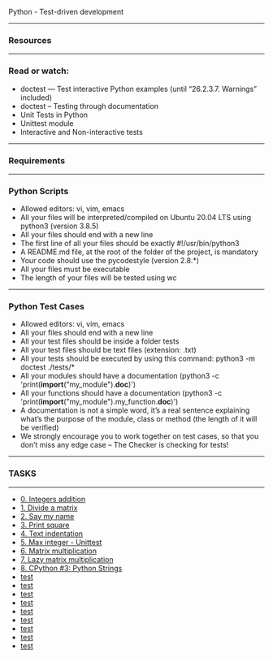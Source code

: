 Python - Test-driven development

---
### Resources

---
### Read or watch:

- doctest — Test interactive Python examples (until “26.2.3.7. Warnings” included)
- doctest – Testing through documentation
- Unit Tests in Python
- Unittest module
- Interactive and Non-interactive tests

---
### Requirements

---
### Python Scripts

- Allowed editors: vi, vim, emacs
- All your files will be interpreted/compiled on Ubuntu 20.04 LTS using python3 (version 3.8.5)
- All your files should end with a new line
- The first line of all your files should be exactly #!/usr/bin/python3
- A README.md file, at the root of the folder of the project, is mandatory
- Your code should use the pycodestyle (version 2.8.*)
- All your files must be executable
- The length of your files will be tested using wc
---
### Python Test Cases

- Allowed editors: vi, vim, emacs
- All your files should end with a new line
- All your test files should be inside a folder tests
- All your test files should be text files (extension: .txt)
- All your tests should be executed by using this command: python3 -m doctest ./tests/*
- All your modules should have a documentation (python3 -c 'print(__import__("my_module").__doc__)')
- All your functions should have a documentation (python3 -c 'print(__import__("my_module").my_function.__doc__)')
- A documentation is not a simple word, it’s a real sentence explaining what’s the purpose of the module, class or method (the length of it will be verified)
- We strongly encourage you to work together on test cases, so that you don’t miss any edge case – The Checker is checking for tests!

---
### TASKS

---
- [0. Integers addition](0-add_integer.py)
- [1. Divide a matrix](2-matrix_divided.py)
- [2. Say my name](3-say_my_name.py)
- [3. Print square](4-print_square.py)
- [4. Text indentation](5-text_indentation.py)
- [5. Max integer - Unittest](6-max_integer_test.py)
- [6. Matrix multiplication](100-matrix_mul.py)
- [7. Lazy matrix multiplication](101-lazy_matrix_mul.py)
- [8. CPython #3: Python Strings](102-python.c)
- [test](0-add_integer.txt)
- [test](0-add_integer.txt)
- [test](2-matrix_divided.txt)
- [test](3-say_my_name.txt)
- [test](4-print_square.txt)
- [test](5-text_indentation.txt)
- [test](6-max_integer_test.py)
- [test](100-matrix_mul.txt)
- [test](101-lazy_matrix_mul.txt)
